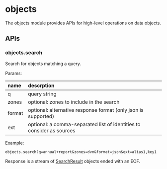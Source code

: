 # objects

The objects module provides APIs for high-level operations on data objects.

## APIs

### objects.search

Search for objects matching a query.

Params:

| name   | descrption                                                            |
|:-------|:----------------------------------------------------------------------|
| q      | query string                                                          |
| zones  | optional: zones to include in the search                              |
| format | optional: alternative response format (only json is supported)        |
| ext    | optional: a comma-separated list of identities to consider as sources |

Example:

`objects.search?q=annual+report&zones=dvn&format=json&ext=alias1,key1`

Response is a stream of [SearchResult](search_result.go) objects ended with an EOF.
